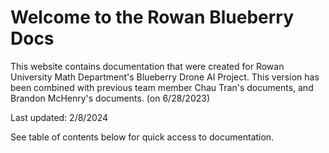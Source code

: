 # Welcome to the Rowan Blueberry Docs 

This website contains documentation that were created for Rowan University Math Department's Blueberry Drone AI Project. This version has been combined with previous team member Chau Tran's documents, and Brandon McHenry's documents. (on 6/28/2023)

Last updated: 2/8/2024

See table of contents below for quick access to documentation.

```{tableofcontents}
```
